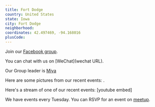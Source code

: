 ```yaml
---
title: Fort Dodge
country: United States
state: Iowa
city: Fort Dodge
neighborhood: 
coordinates: 42.497469, -94.168016
plusCode:
---
```

Join our [Facebook group](https://www.facebook.com/groups/free.code.camp.fort.dodge.iowa).

You can chat with us on [WeChat](wechat URL).

Our Group leader is [Miya](freecodecamp.org/miya)

Here are some pictures from our recent events:
![]().

Here's a stream of one of our recent events:
[youtube embed]

We have events every Tuesday. You can RSVP for an event on [meetup](meetupurl).
